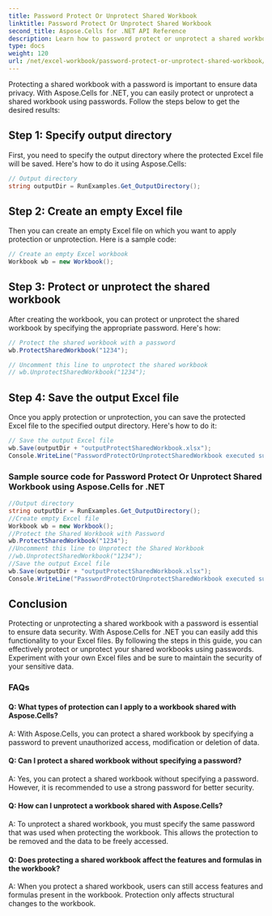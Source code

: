 ```yaml
---
title: Password Protect Or Unprotect Shared Workbook
linktitle: Password Protect Or Unprotect Shared Workbook
second_title: Aspose.Cells for .NET API Reference
description: Learn how to password protect or unprotect a shared workbook using Aspose.Cells for .NET.
type: docs
weight: 120
url: /net/excel-workbook/password-protect-or-unprotect-shared-workbook/
---
```

Protecting a shared workbook with a password is important to ensure data privacy. With Aspose.Cells for .NET, you can easily protect or unprotect a shared workbook using passwords. Follow the steps below to get the desired results:

## Step 1: Specify output directory

First, you need to specify the output directory where the protected Excel file will be saved. Here's how to do it using Aspose.Cells:

```csharp
// Output directory
string outputDir = RunExamples.Get_OutputDirectory();
```

## Step 2: Create an empty Excel file

Then you can create an empty Excel file on which you want to apply protection or unprotection. Here is a sample code:

```csharp
// Create an empty Excel workbook
Workbook wb = new Workbook();
```

## Step 3: Protect or unprotect the shared workbook

After creating the workbook, you can protect or unprotect the shared workbook by specifying the appropriate password. Here's how:

```csharp
// Protect the shared workbook with a password
wb.ProtectSharedWorkbook("1234");

// Uncomment this line to unprotect the shared workbook
// wb.UnprotectSharedWorkbook("1234");
```

## Step 4: Save the output Excel file

Once you apply protection or unprotection, you can save the protected Excel file to the specified output directory. Here's how to do it:

```csharp
// Save the output Excel file
wb.Save(outputDir + "outputProtectSharedWorkbook.xlsx");
Console.WriteLine("PasswordProtectOrUnprotectSharedWorkbook executed successfully.\r\n");
```

### Sample source code for Password Protect Or Unprotect Shared Workbook using Aspose.Cells for .NET 
```csharp
//Output directory
string outputDir = RunExamples.Get_OutputDirectory();
//Create empty Excel file
Workbook wb = new Workbook();
//Protect the Shared Workbook with Password
wb.ProtectSharedWorkbook("1234");
//Uncomment this line to Unprotect the Shared Workbook
//wb.UnprotectSharedWorkbook("1234");
//Save the output Excel file
wb.Save(outputDir + "outputProtectSharedWorkbook.xlsx");
Console.WriteLine("PasswordProtectOrUnprotectSharedWorkbook executed successfully.\r\n");
```

## Conclusion

Protecting or unprotecting a shared workbook with a password is essential to ensure data security. With Aspose.Cells for .NET you can easily add this functionality to your Excel files. By following the steps in this guide, you can effectively protect or unprotect your shared workbooks using passwords. Experiment with your own Excel files and be sure to maintain the security of your sensitive data.

### FAQs

#### Q: What types of protection can I apply to a workbook shared with Aspose.Cells?
    
A: With Aspose.Cells, you can protect a shared workbook by specifying a password to prevent unauthorized access, modification or deletion of data.

#### Q: Can I protect a shared workbook without specifying a password?
    
A: Yes, you can protect a shared workbook without specifying a password. However, it is recommended to use a strong password for better security.

#### Q: How can I unprotect a workbook shared with Aspose.Cells?
    
A: To unprotect a shared workbook, you must specify the same password that was used when protecting the workbook. This allows the protection to be removed and the data to be freely accessed.

#### Q: Does protecting a shared workbook affect the features and formulas in the workbook?
    
A: When you protect a shared workbook, users can still access features and formulas present in the workbook. Protection only affects structural changes to the workbook.

